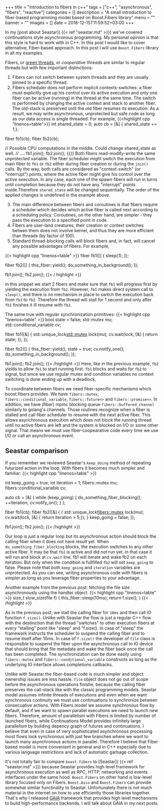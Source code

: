 +++
title = "Introduction to fibers in c++"
tags = ["c++", "asynchronous", "fibers", "reactive"]
categories = []
description = "A small introduction to fiber-based programming model based on Boost.Fibers library"
menu = ""
banner = ""
images = []
date = 2018-12-15T11:59:52+03:00
+++

In my [post about Seastar]( {{< ref "seastar.md" >}}) we've covered continuations style
asynchronous programming. My personal opinion is that this style is hard to work with in C++. In this post I would like to cover alternative, Fiber-based approach. In this post I will use `Boost.Fibers` library in all my examples.

Fibers, or [green threads](https://en.wikipedia.org/wiki/Green_threads), or *cooperative threads* are similar to regular threads but with few important distinctions:

1. Fibers can not switch between system threads and they are usually pinned to a specific thread.
2. Fibers scheduler does not perform implicit contexts-switches: a fiber must explicitly give up his control over its active execution and only one fiber can be active (running) in the thread at the same time. The switch is performed by changing the active context and stack to another fiber. The old-stack is preserved until the old fiber resumes its execution. As a result, we may write asynchronous, unprotected but safe code as long as our data access is single threaded. For example,
{{<highlight cpp "linenos=table">}}
  int shared_state = 0;
  auto cb = [&] { shared_state += 1;};

  fiber fb1(cb);
  fiber fb2(cb);

  // Possible CPU computations in the middle. Could change shared_state as well.
  // ....
  fb1.join();
  fb2.join();
{{</highlight>}}
Both fibers read-modify-write the same unprotected variable. The fiber scheduler might switch the execution from main fiber to `fb1` or `fb2` either during fiber creation or during the `join()` calls. By the way, both calls are considered as  "context-switch" (or "interrupt") points, where the active fiber might give his control over the active execution.
In any case, each one of the spawn fibers will run in turns until completion because they do not have any "interrupt" points inside.Therefore `shared_state` will be changed sequentially. The order of the applied changes is undefined in the example above.

3. The main difference between fibers and coroutines is that fibers require a scheduler which decides which active fiber is called next according to a scheduling policy. Coroutines, on the other hand, are simpler - they pass the execution to a specified point in code.
4. Fibers are user-land creatures, their creation or context switches betwen them does not involve kernel,
 and thus they are more efficient than threads (by factor of 100).
5.  Standard thread-blocking calls will block fibers and, in fact, will cancel any possible advantages of fibers. For example,

{{< highlight cpp "linenos=table" >}}
  fiber fb1([] { sleep(1); });

  fiber fb2([] {
    this_fiber::yield();
    do_something_in_background();
  });

  fb1.join();
  fb2.join();
{{< / highlight >}}

in this snippet we start 2 fibers and make sure that `fb1` will progress first by yielding the execution from `fb2`. However, `fb1` makes direct system call to `sleep()`, and there is no mechanism in place to switch the execution back from `fb1` to `fb2`. Therefore the thread will stall for 1 second and only after `fb1` finishes it ill resume with `fb2`.

The same true with regular synchronization primitives:
{{< highlight cpp "linenos=table" >}}
  bool state = false;
  std::mutex mu;
  std::conditional_variable cv;

  fiber fb1([&] {
    std::unique_lock<std::mutex> lock(mu);
    cv.wait(lock, [&] { return state; });
  });

  fiber fb2([] {
    this_fiber::yield();
    state = true;
    cv.notify_one();
    do_something_in_background();
  });

  fb1.join();
  fb2.join();
{{< /highlight >}}
Here, like in the previous example, `fb2` yields to allow `fb1` to start running first. `fb1` blocks and waits for `fb2` to signal, but since we use regular mutex and condition variables
no context switching is done ending up with a deadlock.

To coordinate between fibers we need fiber-specific mechanisms which boost.fibers provides.
We have `fibers::mutex`, `fibers::conditional_variable`, `fibers::future<>` and `fibers::promise<>`. In addition, we have (fiber) mpmc blocking queue `fibers::buffered_channel` similarly to golang's channels. Those routines recognize when a fiber is stalled and call fiber scheduler to resume with the next active fiber. This allows asynchronous execution which does not block the running thread until no active fibers are left and the system is blocked on I/O or some other signal. That means we must use fiber-coopearative code every time we use I/O or call an asynchronous event.


## Seastar comparison
If you remember we reviewed Seastar's `keep_doing` method of repeating futurized action in the loop. With fibers it becomes much simpler and familiar:
{{< highlight cpp "linenos=table" >}}

int keep_going = true;
int iteration = 1;
fibers::mutex mu;
fibers::conditional_variable cv;

auto cb = [&] {
  while (keep_going) {
    do_something_fiber_blocking();
    ++iteration;
    cv.notify_on();
  }
};

fiber fb1(cb);
fiber fb2([&] {
  {
    std::unique_lock<fibers::mutex> lock(mu);
    cv.wait(lock, [&] { return iteration > 5;});
  }
  keep_going = false;
});

fb1.join();
fb2.join();
{{< /highlight >}}

Our loop is just a regular loop but its asynchronous action should block the calling fiber when it does not have result yet. When `do_something_fiber_blocking` blocks, the execution switches to any other active fiber. It may be that `fb2` is active and did not run yet, in that case it will run and block at `cv.wait` line. fb1 will iterate and wake fb2 on each iteration.
But only when the condition is fullfilled `fb2` will set `keep_going` to false. Please note that both `keep_going` and `iteration` variables are unprotected. As you can see, writing asynchronous code with fibers is simpler as long as you leverage
fiber properties to your advantage.

Another example from the previous post: fetching the file size asynchronously using the handler object.
{{< highlight cpp "linenos=table" >}}
size_t slow_size(file f) {
  this_fiber::sleep(10ms);
  return f.size();
}
{{< /highlight >}}

As in the previous post, we stall the calling fiber for `10ms` and then call IO function `f.size()`. Unlike with Seastar  the flow is just a regular C++ flow with the destinction that the thread "switches" to other execution fibers at every "stalling" point like "sleep" and "f.size(). In case of "sleep" the framework instructs the scheduler to suspend the calling fiber and to resume itself after 10ms. In case of `f.size()` the developer of `file` class is responsible to suspend the fiber upon the asynchronous call to IO device that should bring that file metadata and wake the fiber back once the call has been completed. The synchronization can be done easily using `fibers::mutex` and `fibers::conditional_variable` constructs as long as the underlying IO interface allows completions callbacks.

Unlike with Seastar the fiber-based code is much simpler and object ownership issues are less hassle. `file` object
does not go out of scope before the asynchronous operations finishe, because the calling fiber preserves the call-stack like with the classic programming models. Seastar model assumes infinite threads of executions and even when we want synchronous continuity we must use continuations to synchronize between consecuative actions. With Fibers model we assume synchronous flow by default, and if we want to spawn parallel executions we need to launch new fibers. Therefore, amount of parallelism with Fibers is limited by number of launched fibers, while Continuations Model provides infinitely large parallelism by building depency graph of futures and continuations. I believe that even in case of very sophisticated asynchronous processing most flows look synchronous with just few branches where we want to launch many asynchronous actions in parallel. Therefore I believe that Fiber based model is more convenient in general and in C++ especially due to various language restrictions and lack of automatic garbage collection.

It's not totally fair to compare `boost.fibers` to [Seastar]( {{< ref "seastar.md" >}}) because Seastar provides high level framework for asynchronous execution as well as RPC, HTTP, networking and events interfaces under the same hood. `Boost.Fibers` on other hand is low-level library focused only on Fibers. `Boost.Asio` and `Boost.Fibers` can provide somewhat similar functinality to Seastar. Unfortunately there is not much material in the internet on how to use efficiently those libraries together. That's why I released [GAIA](fobar) framework that provides high level mechanisms to build high-performance backends.
I will talk about GAIA in my next posts.

